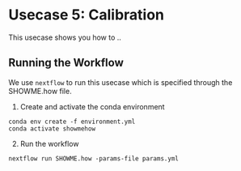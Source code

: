 # Usecase 5: Calibration 

This usecase shows you how to ..

## Running the Workflow
We use `nextflow` to run this usecase which is specified through the SHOWME.how file. 

1. Create and activate the conda environment
```
conda env create -f environment.yml
conda activate showmehow
```

2. Run the workflow

```
nextflow run SHOWME.how -params-file params.yml
```
